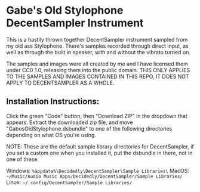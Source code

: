 # Gabe's Old Stylophone DecentSampler Instrument

This is a hastily thrown together DecentSampler instrument sampled from my old ass Stylophone. There's samples recorded through direct input, as well as through the built in speaker, with and without the vibrato turned on.

The samples and images were all created by me and I have licensed them under CC0 1.0, releasing them into the public domain. THIS ONLY APPLIES TO THE SAMPLES AND IMAGES CONTAINED IN THIS REPO, IT DOES NOT APPLY TO DECENTSAMPLER AS A WHOLE.

## Installation Instructions:

Click the green "Code" button, then "Download ZIP" in the dropdown that appears. Extract the downloaded zip file, and move "GabesOldStylophone.dsbundle" to one of the following directories depending on what OS you're using.

NOTE: These are the default sample library directories for DecentSampler, if you set a custom one when you installed it, put the dsbundle in there, not in one of these.

Windows: `%appdata%\Decidedly\DecentSampler\Sample Libraries\`
MacOS: `~/Music/Audio Music Apps/Decidedly/DecentSampler/Sample Libraries/`
Linux: `~/.config/DecentSampler/Sample Libraries/`
